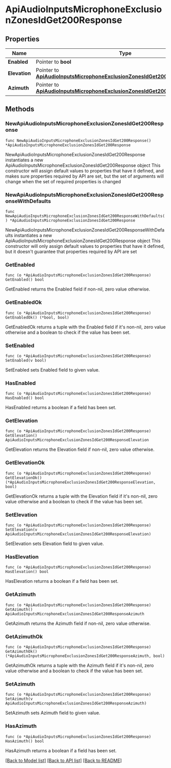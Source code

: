 # ApiAudioInputsMicrophoneExclusionZonesIdGet200Response

## Properties

Name | Type | Description | Notes
------------ | ------------- | ------------- | -------------
**Enabled** | Pointer to **bool** |  | [optional] 
**Elevation** | Pointer to [**ApiAudioInputsMicrophoneExclusionZonesIdGet200ResponseElevation**](ApiAudioInputsMicrophoneExclusionZonesIdGet200ResponseElevation.md) |  | [optional] 
**Azimuth** | Pointer to [**ApiAudioInputsMicrophoneExclusionZonesIdGet200ResponseAzimuth**](ApiAudioInputsMicrophoneExclusionZonesIdGet200ResponseAzimuth.md) |  | [optional] 

## Methods

### NewApiAudioInputsMicrophoneExclusionZonesIdGet200Response

`func NewApiAudioInputsMicrophoneExclusionZonesIdGet200Response() *ApiAudioInputsMicrophoneExclusionZonesIdGet200Response`

NewApiAudioInputsMicrophoneExclusionZonesIdGet200Response instantiates a new ApiAudioInputsMicrophoneExclusionZonesIdGet200Response object
This constructor will assign default values to properties that have it defined,
and makes sure properties required by API are set, but the set of arguments
will change when the set of required properties is changed

### NewApiAudioInputsMicrophoneExclusionZonesIdGet200ResponseWithDefaults

`func NewApiAudioInputsMicrophoneExclusionZonesIdGet200ResponseWithDefaults() *ApiAudioInputsMicrophoneExclusionZonesIdGet200Response`

NewApiAudioInputsMicrophoneExclusionZonesIdGet200ResponseWithDefaults instantiates a new ApiAudioInputsMicrophoneExclusionZonesIdGet200Response object
This constructor will only assign default values to properties that have it defined,
but it doesn't guarantee that properties required by API are set

### GetEnabled

`func (o *ApiAudioInputsMicrophoneExclusionZonesIdGet200Response) GetEnabled() bool`

GetEnabled returns the Enabled field if non-nil, zero value otherwise.

### GetEnabledOk

`func (o *ApiAudioInputsMicrophoneExclusionZonesIdGet200Response) GetEnabledOk() (*bool, bool)`

GetEnabledOk returns a tuple with the Enabled field if it's non-nil, zero value otherwise
and a boolean to check if the value has been set.

### SetEnabled

`func (o *ApiAudioInputsMicrophoneExclusionZonesIdGet200Response) SetEnabled(v bool)`

SetEnabled sets Enabled field to given value.

### HasEnabled

`func (o *ApiAudioInputsMicrophoneExclusionZonesIdGet200Response) HasEnabled() bool`

HasEnabled returns a boolean if a field has been set.

### GetElevation

`func (o *ApiAudioInputsMicrophoneExclusionZonesIdGet200Response) GetElevation() ApiAudioInputsMicrophoneExclusionZonesIdGet200ResponseElevation`

GetElevation returns the Elevation field if non-nil, zero value otherwise.

### GetElevationOk

`func (o *ApiAudioInputsMicrophoneExclusionZonesIdGet200Response) GetElevationOk() (*ApiAudioInputsMicrophoneExclusionZonesIdGet200ResponseElevation, bool)`

GetElevationOk returns a tuple with the Elevation field if it's non-nil, zero value otherwise
and a boolean to check if the value has been set.

### SetElevation

`func (o *ApiAudioInputsMicrophoneExclusionZonesIdGet200Response) SetElevation(v ApiAudioInputsMicrophoneExclusionZonesIdGet200ResponseElevation)`

SetElevation sets Elevation field to given value.

### HasElevation

`func (o *ApiAudioInputsMicrophoneExclusionZonesIdGet200Response) HasElevation() bool`

HasElevation returns a boolean if a field has been set.

### GetAzimuth

`func (o *ApiAudioInputsMicrophoneExclusionZonesIdGet200Response) GetAzimuth() ApiAudioInputsMicrophoneExclusionZonesIdGet200ResponseAzimuth`

GetAzimuth returns the Azimuth field if non-nil, zero value otherwise.

### GetAzimuthOk

`func (o *ApiAudioInputsMicrophoneExclusionZonesIdGet200Response) GetAzimuthOk() (*ApiAudioInputsMicrophoneExclusionZonesIdGet200ResponseAzimuth, bool)`

GetAzimuthOk returns a tuple with the Azimuth field if it's non-nil, zero value otherwise
and a boolean to check if the value has been set.

### SetAzimuth

`func (o *ApiAudioInputsMicrophoneExclusionZonesIdGet200Response) SetAzimuth(v ApiAudioInputsMicrophoneExclusionZonesIdGet200ResponseAzimuth)`

SetAzimuth sets Azimuth field to given value.

### HasAzimuth

`func (o *ApiAudioInputsMicrophoneExclusionZonesIdGet200Response) HasAzimuth() bool`

HasAzimuth returns a boolean if a field has been set.


[[Back to Model list]](../README.md#documentation-for-models) [[Back to API list]](../README.md#documentation-for-api-endpoints) [[Back to README]](../README.md)


